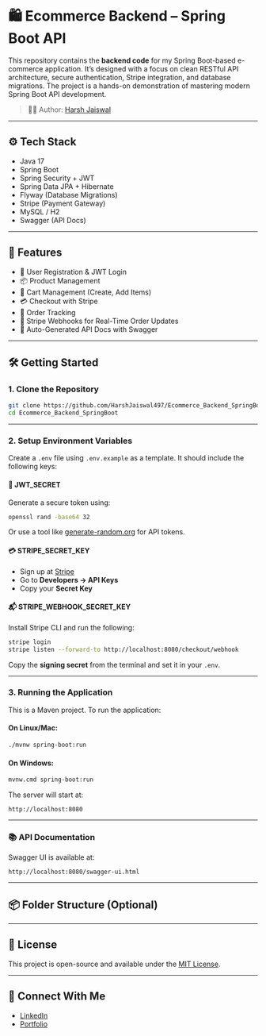 # 🛍️ Ecommerce Backend – Spring Boot API

This repository contains the **backend code** for my Spring Boot-based e-commerce application. It’s designed with a focus on clean RESTful API architecture, secure authentication, Stripe integration, and database migrations. The project is a hands-on demonstration of mastering modern Spring Boot API development.

> 👨‍💻 Author: [Harsh Jaiswal](https://github.com/HarshJaiswal497)

---

## ⚙️ Tech Stack

- Java 17
- Spring Boot
- Spring Security + JWT
- Spring Data JPA + Hibernate
- Flyway (Database Migrations)
- Stripe (Payment Gateway)
- MySQL / H2
- Swagger (API Docs)

---

## 🚀 Features

- 🔐 User Registration & JWT Login
- 📦 Product Management
- 🛒 Cart Management (Create, Add Items)
- 💳 Checkout with Stripe
- 🧾 Order Tracking
- 🔁 Stripe Webhooks for Real-Time Order Updates
- 📘 Auto-Generated API Docs with Swagger

---

## 🛠️ Getting Started

### 1. Clone the Repository

```bash
git clone https://github.com/HarshJaiswal497/Ecommerce_Backend_SpringBoot.git
cd Ecommerce_Backend_SpringBoot
```

---

### 2. Setup Environment Variables

Create a `.env` file using `.env.example` as a template. It should include the following keys:

#### 🔑 JWT_SECRET
Generate a secure token using:

```bash
openssl rand -base64 32
```

Or use a tool like [generate-random.org](https://generate-random.org) for API tokens.

#### 💳 STRIPE_SECRET_KEY
- Sign up at [Stripe](https://stripe.com)
- Go to **Developers → API Keys**
- Copy your **Secret Key**

#### 📬 STRIPE_WEBHOOK_SECRET_KEY
Install Stripe CLI and run the following:

```bash
stripe login
stripe listen --forward-to http://localhost:8080/checkout/webhook
```

Copy the **signing secret** from the terminal and set it in your `.env`.

---

### 3. Running the Application

This is a Maven project. To run the application:

#### On Linux/Mac:

```bash
./mvnw spring-boot:run
```

#### On Windows:

```bash
mvnw.cmd spring-boot:run
```

The server will start at:
```
http://localhost:8080
```

---

### 📚 API Documentation

Swagger UI is available at:
```
http://localhost:8080/swagger-ui.html
```

---

## 📦 Folder Structure (Optional)


---

## 📄 License

This project is open-source and available under the [MIT License](LICENSE).

---

## 🙌 Connect With Me

- [LinkedIn](https://www.linkedin.com/in/harshjaiswal01/)
- [Portfolio](https://portfolioharshjaiswal.netlify.app/)